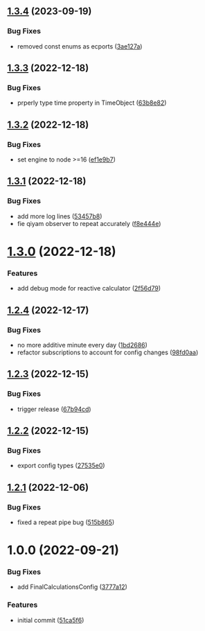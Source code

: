 ## [1.3.4](https://github.com/whiterocktech/prayers.ts/compare/v1.3.3...v1.3.4) (2023-09-19)


### Bug Fixes

* removed const enums as ecports ([3ae127a](https://github.com/whiterocktech/prayers.ts/commit/3ae127ae64aa0d599331a0291ba527d456ea0d2b))

## [1.3.3](https://github.com/whiterocktech/prayers.ts/compare/v1.3.2...v1.3.3) (2022-12-18)


### Bug Fixes

* prperly type time property in TimeObject ([63b8e82](https://github.com/whiterocktech/prayers.ts/commit/63b8e82d29630da1908280e5f710313f719b4ee9))

## [1.3.2](https://github.com/whiterocktech/prayers.ts/compare/v1.3.1...v1.3.2) (2022-12-18)


### Bug Fixes

* set engine to node >=16 ([ef1e9b7](https://github.com/whiterocktech/prayers.ts/commit/ef1e9b79c7bac9256a8e0b5ac482ef4021bd385c))

## [1.3.1](https://github.com/whiterocktech/prayers.ts/compare/v1.3.0...v1.3.1) (2022-12-18)


### Bug Fixes

* add more log lines ([53457b8](https://github.com/whiterocktech/prayers.ts/commit/53457b8ee60b34f7b5125c037b52ca2f46230b76))
* fie qiyam observer to repeat accurately ([f8e444e](https://github.com/whiterocktech/prayers.ts/commit/f8e444e6501d69940465e9dd56d0f06e1090b9bd))

# [1.3.0](https://github.com/whiterocktech/prayers.ts/compare/v1.2.4...v1.3.0) (2022-12-18)


### Features

* add debug mode for reactive calculator ([2f56d79](https://github.com/whiterocktech/prayers.ts/commit/2f56d79bc854daa438e280e90214600ff6efac64))

## [1.2.4](https://github.com/whiterocktech/prayers.ts/compare/v1.2.3...v1.2.4) (2022-12-17)


### Bug Fixes

* no more additive minute every day ([1bd2686](https://github.com/whiterocktech/prayers.ts/commit/1bd268630f1fe82b30dac32e1bb3ce31d96b8bb3))
* refactor subscriptions to account for config changes ([98fd0aa](https://github.com/whiterocktech/prayers.ts/commit/98fd0aab9c37656350700d2356b4547103b64243))

## [1.2.3](https://github.com/whiterocktech/prayers.ts/compare/v1.2.2...v1.2.3) (2022-12-15)


### Bug Fixes

* trigger release ([67b94cd](https://github.com/whiterocktech/prayers.ts/commit/67b94cd5a4d1b52dbb98d638a5aa63949f04d868))

## [1.2.2](https://github.com/whiterocktech/prayers.ts/compare/v1.2.1...v1.2.2) (2022-12-15)


### Bug Fixes

* export config types ([27535e0](https://github.com/whiterocktech/prayers.ts/commit/27535e077f5ab40504c26135a6a6c24fa163455e))

## [1.2.1](https://github.com/whiterocktech/prayers.ts/compare/v1.2.0...v1.2.1) (2022-12-06)


### Bug Fixes

* fixed a repeat pipe bug ([515b865](https://github.com/whiterocktech/prayers.ts/commit/515b865faaba62470a47fb66490107d8fd9221d4))

# 1.0.0 (2022-09-21)

### Bug Fixes

- add FinalCalculationsConfig ([3777a12](https://github.com/whiterocktech/prayers.ts/commit/3777a124593b6633bbd5807d42fbc91f32d5f788))

### Features

- initial commit ([51ca5f6](https://github.com/whiterocktech/prayers.ts/commit/51ca5f6bff1e1051d78115ca8ee7b454a4da1677))
